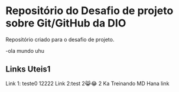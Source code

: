 # Repositório do Desafio de projeto sobre Git/GitHub da DIO
Repositório criado para o desafio de projeto.

-ola mundo uhu
## Links Uteis1
Link 1: teste0
12222
Link 2:test
2😹😂
2
Ka
Treinando MD
Hana
 link
